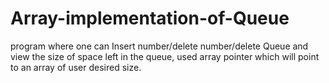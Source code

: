 # Array-implementation-of-Queue
program where one can Insert number/delete number/delete Queue and view the size of space left in the queue, used array pointer which will point to an array of user desired size.
